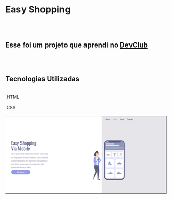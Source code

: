 <h1>Easy Shopping</h1>
<br>
<br>
<h2>Esse foi um projeto que aprendi no <a href="https://rodolfomori.com.br/devclub">DevClub</a></h2>
<br>
<br>
<h2>Tecnologias Utilizadas</h2>
<br>
.HTML
<br>
<br>
.CSS
<br>
<br>
<img src="https://github.com/mikesilva32/Easy-shopping/blob/main/assets/Desktop.png?raw=true"/>
